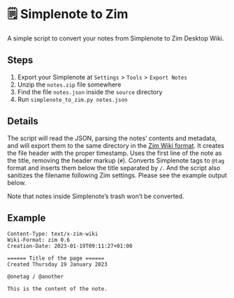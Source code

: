 # :spiral_notepad: Simplenote to Zim

A simple script to convert your notes from Simplenote to Zim Desktop Wiki.

## Steps

1. Export your Simplenote at `Settings` > `Tools` > `Export Notes`
2. Unzip the `notes.zip` file somewhere
3. Find the file `notes.json` inside the `source` directory
4. Run `simplenote_to_zim.py notes.json`

## Details

The script will read the JSON, parsing the notes’ contents and metadata, and will export them to the same directory in the [Zim Wiki format](https://zim-wiki.org/manual/Help/Wiki_Syntax.html).
It creates the file header with the proper timestamp.
Uses the first line of the note as the title, removing the header markup (`#`).
Converts Simplenote tags to `@tag` format and inserts them below the title separated by `/`.
And the script also sanitizes the filename following Zim settings.
Please see the example output below.

Note that notes inside Simplenote’s trash won’t be converted.

## Example

```
Content-Type: text/x-zim-wiki
Wiki-Format: zim 0.6
Creation-Date: 2023-01-19T09:11:27+01:00

====== Title of the page ======
Created Thursday 19 January 2023

@onetag / @another 

This is the content of the note.
```
